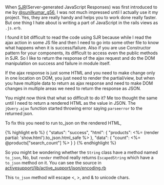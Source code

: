 <!--


---
 "Rails : Rendered HTML as JSON value"
excerpt: "Rails : Fixing parseerror thrown by $.ajax when rendered HTML is returned in JSON"
date: 2014-09-17 00:00:00 IST
updated: 2014-09-17 00:00:00 IST
categories: rails
---

-->
<!DOCTYPE html>
<html>

<head>
  <title>basic-git-workflow</title>
  <meta charset="utf-8">
  <meta name="viewport" content="width=device-width, initial-scale=1.0">


  <link rel="stylesheet" href="./css/bootstrap.css">
  <link rel="stylesheet" href="./css/bootstrap.grid.css">
  <link rel="stylesheet" href="./css/bootstrap.min.css">
  <link rel="stylesheet" href="./css/bootstrap-reboot.min.css">
  <link rel="stylesheet" href="./css/bootstrap.css.map">
  <link rel="stylesheet" href="./css/blog-home.css">
  <link rel="stylesheet" href="./css/prism.css">
  <script async defer src="./css/prism.js"></script>
</head>

<body>

When [SJR](https://signalvnoise.com/posts/3697-server-generated-javascript-responses)(Server-generated JavaScript Responses) was first introduced to me by
[@sunilkumar_g56](https://twitter.com/sunilkumar_g56), I was not much impressed
until I actually use it my project. Yes, they are really handy and helps you to
work done really faster. But one thing I hate about is writing a part of JavaScript in the rails views as `.js.erb`.

I found it bit difficult to read the code using SJR because while I read the ajax action
in some JS file and then I need to go into some other file to know what happens
when it is success/failure. Also if you are use Constructor pattern for your components,
its difficult to access even the public methods in SJR. So I like to return the
response of the ajax request and do the DOM manipulation on success and failure
in module itself.

If the ajax response is just some HTML and you need to make change only in one location
on DOM, you just need to render the partial/view, but when you have multiple data to
return as ajax response and need to make DOM changes in multiple areas we need to
return the response as JSON.

You might now think that what so difficult to do it? Me too thought the same until I
need to return a rendered HTML as the value in JSON. The `jQuery.ajax` function
started throwing error saying `parseerror` to the returned json.

To fix this you need to run to_json on the rendered HTML,

{% highlight erb %}
{
"status": "success",
"html": {
"products": <%= (render partial: 'show.html').to_json.html_safe %>
},
"data": {
"count": <%= @products["search_count"] %>
}
}
{% endhighlight %}

So you might be wondering whether the `String` class have a method named `to_json`,
No, but `render` method really returns `EscapedString` which have a `to_json` method on it.
You can see the source in [activesupport/lib/active_support/json/encoding.rb](https://github.com/rails/rails/blob/08754f12e65a9ec79633a605e986d0f1ffa4b251/activesupport/lib/active_support/json/encoding.rb#L54-L60)

This `to_json` method will escape &lt;, &gt;, and &amp; to unicode chars.
